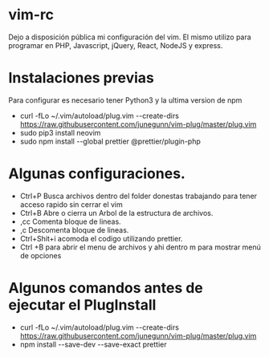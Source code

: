 # vim-rc
Dejo a disposición pública mi configuración del vim. El mismo utilizo para programar en PHP, Javascript, jQuery, React,  NodeJS y express.

# Instalaciones previas

Para configurar es necesario tener Python3  y la ultima version de npm

- curl -fLo ~/.vim/autoload/plug.vim --create-dirs https://raw.githubusercontent.com/junegunn/vim-plug/master/plug.vim
- sudo pip3 install neovim
- sudo npm install --global prettier @prettier/plugin-php

# Algunas configuraciones.

- Ctrl+P Busca archivos dentro del folder donestas trabajando para tener acceso rapido sin cerrar el vim
- Ctrl+B Abre o cierra un Arbol de la estructura de archivos.
- ,cc Comenta bloque de lineas.
- ,c<space> Descomenta bloque de lineas.
- Ctrl+Shit+i acomoda el codigo utilizando prettier.
- Ctrl +B para abrir el menu de archivos y ahi dentro m para mostrar menú de opciones
  
# Algunos comandos antes de ejecutar el PlugInstall
- curl -fLo ~/.vim/autoload/plug.vim --create-dirs https://raw.githubusercontent.com/junegunn/vim-plug/master/plug.vim
- npm install --save-dev --save-exact prettier

